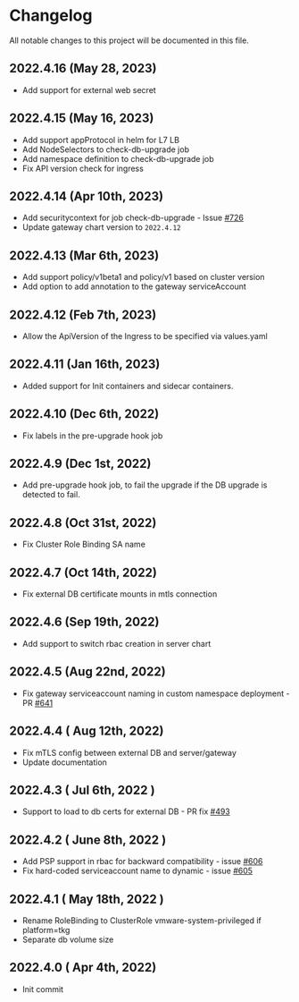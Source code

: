 # Changelog
All notable changes to this project will be documented in this file.

## 2022.4.16 (May 28, 2023)
* Add support for external web secret

## 2022.4.15 (May 16, 2023)
* Add support appProtocol in helm for L7 LB
* Add NodeSelectors to check-db-upgrade job
* Add namespace definition to check-db-upgrade job
* Fix API version check for ingress

## 2022.4.14 (Apr 10th, 2023)
* Add securitycontext for job check-db-upgrade - Issue [#726](https://github.com/aquasecurity/aqua-helm/issues/726)
* Update gateway chart version to `2022.4.12`

## 2022.4.13 (Mar 6th, 2023)
* Add support policy/v1beta1 and policy/v1 based on cluster version 
* Add option to add annotation to the gateway serviceAccount

## 2022.4.12 (Feb 7th, 2023)
* Allow the ApiVersion of the Ingress to be specified via values.yaml

## 2022.4.11 (Jan 16th, 2023)
* Added support for Init containers and sidecar containers.

## 2022.4.10 (Dec 6th, 2022)
* Fix labels in the pre-upgrade hook job

## 2022.4.9 (Dec 1st, 2022)
* Add pre-upgrade hook job, to fail the upgrade if the DB upgrade is detected to fail.

## 2022.4.8 (Oct 31st, 2022)
* Fix Cluster Role Binding SA name

## 2022.4.7 (Oct 14th, 2022)
* Fix external DB certificate mounts in mtls connection

## 2022.4.6 (Sep 19th, 2022)
* Add support to switch rbac creation in server chart

## 2022.4.5 (Aug 22nd, 2022)
* Fix gateway serviceaccount naming in custom namespace deployment - PR [#641](https://github.com/aquasecurity/aqua-helm/pull/641)

## 2022.4.4 ( Aug 12th, 2022)
* Fix mTLS config between external DB and server/gateway
* Update documentation

## 2022.4.3 ( Jul 6th, 2022 )
* Support to load to db certs for external DB - PR fix [#493](https://github.com/aquasecurity/aqua-helm/issues/493)

## 2022.4.2 ( June 8th, 2022 )
* Add PSP support in rbac for backward compatibility - issue [#606](https://github.com/aquasecurity/aqua-helm/issues/606)
* Fix hard-coded serviceaccount name to dynamic - issue [#605](https://github.com/aquasecurity/aqua-helm/issues/605)

## 2022.4.1 ( May 18th, 2022 )
* Rename RoleBinding to ClusterRole vmware-system-privileged if platform=tkg
* Separate db volume size

## 2022.4.0 ( Apr 4th, 2022)
* Init commit

